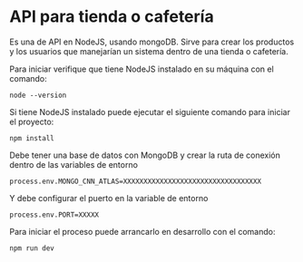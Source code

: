 # API para tienda o cafetería

Es una  de API en NodeJS, usando mongoDB. Sirve para crear los productos y los usuarios que manejarían un sistema dentro de una tienda o cafetería.

Para iniciar verifique que tiene NodeJS instalado en su máquina con el comando:

`node --version`

Si tiene NodeJS instalado puede ejecutar el siguiente comando para iniciar el proyecto:

`npm install`

Debe tener una base de datos con MongoDB y crear la ruta de conexión dentro de las variables de entorno

`process.env.MONGO_CNN_ATLAS=XXXXXXXXXXXXXXXXXXXXXXXXXXXXXXXXXX`

Y debe configurar el puerto en la variable de entorno

`process.env.PORT=XXXXX`

Para iniciar el proceso puede arrancarlo en desarrollo con el comando:

`npm run dev`
